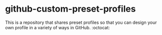 # github-custom-preset-profiles
This is a repository that shares preset profiles so that you can design your own profile in a variety of ways in GitHub. :octocat:
